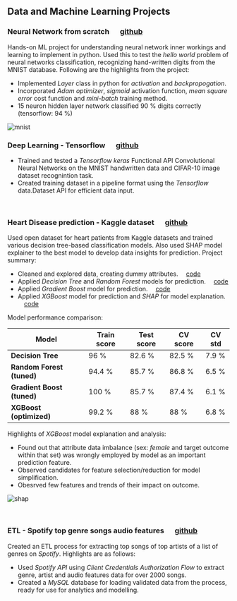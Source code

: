 <!-- Global site tag (gtag.js) - Google Analytics -->
<script async src="https://www.googletagmanager.com/gtag/js?id=UA-229364959-1"></script>
<script>
  window.dataLayer = window.dataLayer || [];
  function gtag(){dataLayer.push(arguments);}
  gtag('js', new Date());

  gtag('config', 'UA-229364959-1');
</script>


## Data and Machine Learning Projects

### Neural Network from scratch    &emsp; [github](https://github.com/td-iceman/Tarandeep-Projects/blob/main/Neural%20Network%20from%20scratch/NN_from_scratch.ipynb)

Hands-on ML project for understanding neural network inner workings and learning to implement in python. Used this to test the *hello world* problem of neural networks classification, recognizing hand-written digits from the MNIST database. Following are the highlights from the project:

- Implemented *Layer* class in python for *activation* and *backpropogation*.
- Incorporated *Adam optimizer*, *sigmoid* activation function, *mean square error* cost function and *mini-batch* training method.
- 15 neuron hidden layer network classified 90 % digits correctly (tensorflow: 94 %)

![mnist](/Tarandeep-Projects/images/MNIST_digit.jpg)

### Deep Learning - Tensorflow    &emsp; [github](https://github.com/td-iceman/Tarandeep-Projects/tree/main/Tensorflow)

- Trained and tested a *Tensorflow keras* Functional API Convolutional Neural Networks on the MNIST handwritten data and CIFAR-10 image dataset recognintion task.
- Created training dataset in a pipeline format using the *Tensorflow* data.Dataset API for efficient data input.


<br />

### Heart Disease prediction - Kaggle dataset     &emsp; [github](https://github.com/td-iceman/Tarandeep-Projects/tree/main/Heart%20Disease%20Prediction)

Used open dataset for heart patients from Kaggle datasets and trained various decision tree-based classification models. Also used SHAP model explainer to the best model to develop data insights for prediction. Project summary:

- Cleaned and explored data, creating dummy attributes. &emsp;[code](https://github.com/td-iceman/Tarandeep-Projects/blob/main/Heart%20Disease%20Prediction/1_Heart_Disease_data_processing.ipynb)
- Applied *Decision Tree* and *Random Forest* models for prediction. &emsp;[code](https://github.com/td-iceman/Tarandeep-Projects/blob/main/Heart%20Disease%20Prediction/2_Heart_Disease_decision_tree_random_forest.ipynb)
- Applied *Gradient Boost* model for prediction. &emsp;[code](https://github.com/td-iceman/Tarandeep-Projects/blob/main/Heart%20Disease%20Prediction/3_Heart_Disease_gradient_boost.ipynb)
- Applied *XGBoost* model for prediction and *SHAP* for model explanation. &emsp;[code](https://github.com/td-iceman/Tarandeep-Projects/blob/main/Heart%20Disease%20Prediction/4_Heart_Disease_xgboost.ipynb)

Model performance comparison:

| Model | Train score | Test score | CV score | CV std |
| --- | --- | --- | --- | --- |
| **Decision Tree** | 96 % | 82.6 % | 82.5 % | 7.9 % |
| **Random Forest (tuned)** | 94.4 % | 85.7 % | 86.8 % | 6.5 % |
| **Gradient Boost (tuned)** | 100 % | 85.7 % | 87.4 % | 6.1 % |
| **XGBoost (optimized)** | 99.2 % | 88 % | 88 % | 6.8 % |

Highlights of *XGBoost* model explanation and analysis:
- Found out that attribute data imbalance (sex: *female* and target outcome within that set) was wrongly employed by model as an important prediction feature.
- Observed candidates for feature selection/reduction for model simplification.
- Obesrved few features and trends of their impact on outcome. 

![shap](/Tarandeep-Projects/images/shap.jpg)


<br />

### ETL - Spotify top genre songs audio features     &emsp; [github](https://github.com/td-iceman/Tarandeep-Projects/blob/main/Spotify%20ETL%20and%20ML/1_Data_ETL_pipeline.ipynb)

Created an ETL process for extracting top songs of top artists of a list of genres on *Spotify*. Highlights are as follows:
- Used *Spotify API* using *Client Credentials Authorization Flow* to extract genre, artist and audio features data for over 2000 songs.
- Created a *MySQL* database for loading validated data from the process, ready for use for analytics and modelling.
